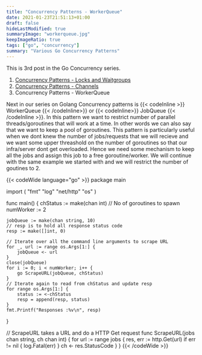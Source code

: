 ```yaml
---
title: "Concurrency Patterns - WorkerQueue"
date: 2021-01-23T21:51:13+01:00
draft: false
hideLastModified: true
summaryImage: "workerqueue.jpg" 
keepImageRatio: true
tags: ["go", "concurrency"]
summary: "Various Go Concurrency Patterns"
---
```

This is 3rd post in the Go Concurrency series.
1. [Concurrency Patterns - Locks and Waitgroups](/posts/go-concurrency/locks/)
2. [Concurrency Patterns - Channels](/posts/go-concurrency/channels/)
3. Concurrency Patterns - WorkerQueue

Next in our series on Golang Concurrency patterns is {{< codeInline >}} WorkerQueue {{< /codeInline>}}  or {{< codeInline>}} JobQueue {{< /codeInline >}}. In this pattern we want to restrict number of parallel threads/goroutines that will work at a time. In other words we can also say that we want to keep a pool of goroutines. This pattern is particularly useful when we dont knew the number of jobs/requests that we will recieve and we want some upper threashold on the number of goroutines so that our infra/server dont get overloaded. Hence we need some mechanism to keep all the jobs and assign this job to a free goroutine/worker.
We will continue with the same example we started with and we will restrict the number of goutines to 2.

{{< codeWide language="go" >}}
package main

import (
	"fmt"
	"log"
	"net/http"
	"os"
)

func main() {
	chStatus := make(chan int)
	// No of goroutines to spawn
	numWorker := 2

	jobQueue := make(chan string, 10)
	// resp is to hold all response status code
	resp := make([]int, 0)

	// Iterate over all the command line arguments to scrape URL
	for _, url := range os.Args[1:] {
		jobQueue <- url
	}
	close(jobQueue)
	for i := 0; i < numWorker; i++ {
		go ScrapeURL(jobQueue, chStatus)
	}
	// Iterate again to read from chStatus and update resp
	for range os.Args[1:] {
		status := <-chStatus
		resp = append(resp, status)
	}
	fmt.Printf("Responses :%v\n", resp)
}

// ScrapeURL takes a URL and do a HTTP Get request
func ScrapeURL(jobs chan string, ch chan int) {
	for url := range jobs {
		res, err := http.Get(url)
		if err != nil {
			log.Fatal(err)
		}
		ch <- res.StatusCode
	}
}
{{< /codeWide >}}